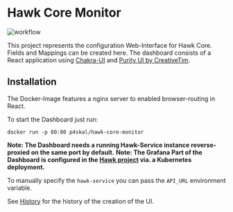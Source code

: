 # Hawk Core Monitor

![workflow](https://github.com/PrivacyEngineering/hawk-core-monitor/actions/workflows/main.yml/badge.svg)

This project represents the configuration Web-Interface for Hawk Core. Fields and Mappings can be created here. The
dashboard consists of a React application using [Chakra-UI](https://chakra-ui.com)
and [Purity UI by CreativeTim](https://github.com/creativetimofficial/purity-ui-dashboard).

## Installation

The Docker-Image features a nginx server to enabled browser-routing in React.

To start the Dashboard just run:

```
docker run -p 80:80 p4skal/hawk-core-monitor
```

**Note: The Dashboard needs a running Hawk-Service instance reverse-proxied on the same port by default.**
**Note: The Grafana Part of the Dashboard is configured in
the [Hawk project](https://github.com/PrivacyEngineering/hawk) via. a Kubernetes deployment.**

To manually specify the `hawk-service` you can pass the `API_URL` environment variable.

See [History](HISTORY.md) for the history of the creation of the UI.
